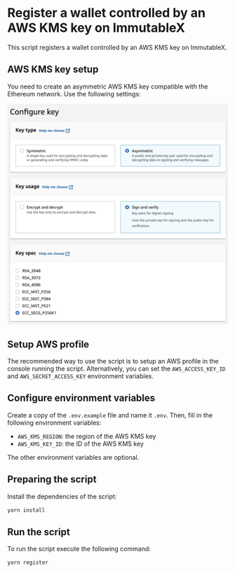 # Register a wallet controlled by an AWS KMS key on ImmutableX

This script registers a wallet controlled by an AWS KMS key on ImmutableX.

## AWS KMS key setup

You need to create an asymmetric AWS KMS key compatible with the Ethereum network. Use the following settings:

<!-- Image showing the settings -->

![AWS KMS key settings](images/aws_kmw_setup.jpg)

## Setup AWS profile

The recommended way to use the script is to setup an AWS profile in the console running the script. Alternatively, you can set the `AWS_ACCESS_KEY_ID` and `AWS_SECRET_ACCESS_KEY` environment variables.

## Configure environment variables

Create a copy of the `.env.example` file and name it `.env`. Then, fill in the following environment variables:

-   `AWS_KMS_REGION`: the region of the AWS KMS key
-   `AWS_KMS_KEY_ID`: the ID of the AWS KMS key

The other environment variables are optional.

## Preparing the script

Install the dependencies of the script:

```bash
yarn install
```

## Run the script

To run the script execute the following command:

```bash
yarn register
```
